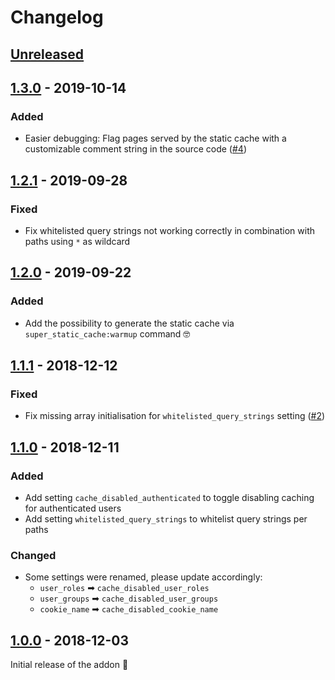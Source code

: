 # Changelog

## [Unreleased]

## [1.3.0] - 2019-10-14

### Added

* Easier debugging: Flag pages served by the static cache with a customizable comment string in the source code ([#4](https://github.com/wanze/SuperStaticCache/issues/4))

## [1.2.1] - 2019-09-28

### Fixed

* Fix whitelisted query strings not working correctly in combination with paths using `*` as wildcard

## [1.2.0] - 2019-09-22

### Added

* Add the possibility to generate the static cache via `super_static_cache:warmup` command 🤓

## [1.1.1] - 2018-12-12

### Fixed

* Fix missing array initialisation for `whitelisted_query_strings` setting ([#2](https://github.com/wanze/SuperStaticCache/issues/2))

## [1.1.0] - 2018-12-11

### Added

* Add setting `cache_disabled_authenticated` to toggle disabling caching for authenticated users 
* Add setting `whitelisted_query_strings` to whitelist query strings per paths

### Changed

* Some settings were renamed, please update accordingly:
  * `user_roles` ➡ `cache_disabled_user_roles` 
  * `user_groups` ➡ `cache_disabled_user_groups`
  * `cookie_name` ➡ `cache_disabled_cookie_name`

## [1.0.0] - 2018-12-03

Initial release of the addon 🐣

[Unreleased]: https://github.com/wanze/SuperStaticCache/compare/v1.2.1...HEAD
[1.0.0]: https://github.com/wanze/SuperStaticCache/releases/tag/v1.0.0
[1.1.0]: https://github.com/wanze/SuperStaticCache/releases/tag/v1.1.0
[1.1.1]: https://github.com/wanze/SuperStaticCache/releases/tag/v1.1.1
[1.2.0]: https://github.com/wanze/SuperStaticCache/releases/tag/v1.2.0
[1.2.1]: https://github.com/wanze/SuperStaticCache/releases/tag/v1.2.1
[1.3.0]: https://github.com/wanze/SuperStaticCache/releases/tag/v1.3.0

